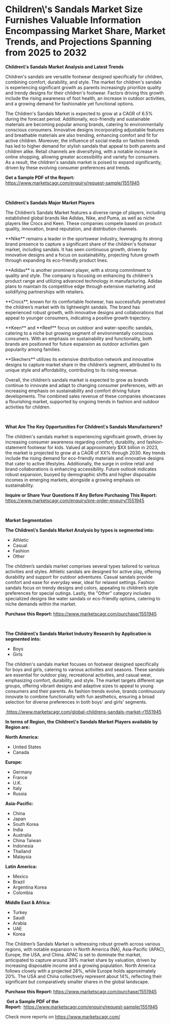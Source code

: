 <p><h1>Children\'s Sandals Market Size Furnishes Valuable Information Encompassing Market Share, Market Trends, and Projections Spanning from 2025 to 2032</h1></p><p><strong>Children\'s Sandals Market Analysis and Latest Trends</strong></p>
<p><p>Children's sandals are versatile footwear designed specifically for children, combining comfort, durability, and style. The market for children's sandals is experiencing significant growth as parents increasingly prioritize quality and trendy designs for their children's footwear. Factors driving this growth include the rising awareness of foot health, an increase in outdoor activities, and a growing demand for fashionable yet functional options. </p><p>The Children's Sandals Market is expected to grow at a CAGR of 6.5% during the forecast period. Additionally, eco-friendly and sustainable materials are becoming popular among brands, catering to environmentally conscious consumers. Innovative designs incorporating adjustable features and breathable materials are also trending, enhancing comfort and fit for active children. Moreover, the influence of social media on fashion trends has led to higher demand for stylish sandals that appeal to both parents and children alike. Retail channels are diversifying, with a notable increase in online shopping, allowing greater accessibility and variety for consumers. As a result, the children's sandals market is poised to expand significantly, driven by these evolving consumer preferences and trends.</p></p>
<p><strong>Get a Sample PDF of the Report:&nbsp;</strong> <a href="https://www.marketscagr.com/enquiry/request-sample/1551945?utm_campaign=2314&utm_medium=2&utm_source=Github&utm_content=ia&utm_term=09022025&utm_id=childrens-sandals">https://www.marketscagr.com/enquiry/request-sample/1551945</a></p>
<p>&nbsp;</p>
<p><strong>Children\'s Sandals Major Market Players</strong></p>
<p><p>The Children’s Sandals Market features a diverse range of players, including established global brands like Adidas, Nike, and Puma, as well as niche players like Crocs and Keen. These companies compete based on product quality, innovation, brand reputation, and distribution channels.</p><p>**Nike** remains a leader in the sportswear industry, leveraging its strong brand presence to capture a significant share of the children's footwear market, including sandals. It has seen continuous growth, driven by innovative designs and a focus on sustainability, projecting future growth through expanding its eco-friendly product lines.</p><p>**Adidas** is another prominent player, with a strong commitment to quality and style. The company is focusing on enhancing its children's product range and utilizing advanced technology in manufacturing. Adidas plans to maintain its competitive edge through extensive marketing and solidifying partnerships with retailers.</p><p>**Crocs**, known for its comfortable footwear, has successfully penetrated the children’s market with its lightweight sandals. The brand has experienced robust growth, with innovative designs and collaborations that appeal to younger consumers, indicating a positive growth trajectory.</p><p>**Keen** and **Reef** focus on outdoor and water-specific sandals, catering to a niche but growing segment of environmentally conscious consumers. With an emphasis on sustainability and functionality, both brands are positioned for future expansion as outdoor activities gain popularity among families.</p><p>**Skechers** utilizes its extensive distribution network and innovative designs to capture market share in the children’s segment, attributed to its unique style and affordability, contributing to its rising revenue.</p><p>Overall, the children’s sandals market is expected to grow as brands continue to innovate and adapt to changing consumer preferences, with an increasing emphasis on sustainability and comfort driving future developments. The combined sales revenue of these companies showcases a flourishing market, supported by ongoing trends in fashion and outdoor activities for children.</p></p>
<p>&nbsp;</p>
<p><strong>What Are The Key Opportunities For Children\'s Sandals Manufacturers?</strong></p>
<p><p>The children's sandals market is experiencing significant growth, driven by increasing consumer awareness regarding comfort, durability, and fashion-statement footwear for kids. Valued at approximately $XX billion in 2023, the market is projected to grow at a CAGR of XX% through 2030. Key trends include the rising demand for eco-friendly materials and innovative designs that cater to active lifestyles. Additionally, the surge in online retail and brand collaborations is enhancing accessibility. Future outlook indicates robust expansion, buoyed by demographic shifts and higher disposable incomes in emerging markets, alongside a growing emphasis on sustainability.</p></p>
<p><strong>Inquire or Share Your Questions If Any Before Purchasing This Report:</strong> <a href="https://www.marketscagr.com/enquiry/pre-order-enquiry/1551945?utm_campaign=2314&utm_medium=2&utm_source=Github&utm_content=ia&utm_term=09022025&utm_id=childrens-sandals">https://www.marketscagr.com/enquiry/pre-order-enquiry/1551945</a></p>
<p>&nbsp;</p>
<p><strong>Market Segmentation</strong></p>
<p><strong>The Children\'s Sandals Market Analysis by types is segmented into:</strong></p>
<p><ul><li>Athletic</li><li>Casual</li><li>Fashion</li><li>Other</li></ul></p>
<p><p>The children’s sandals market comprises several types tailored to various activities and styles. Athletic sandals are designed for active play, offering durability and support for outdoor adventures. Casual sandals provide comfort and ease for everyday wear, ideal for relaxed settings. Fashion sandals focus on trendy designs and colors, appealing to children’s style preferences for special outings. Lastly, the "Other" category includes specialized designs like water sandals or eco-friendly options, catering to niche demands within the market.</p></p>
<p><strong>Purchase this Report:&nbsp;</strong><a href="https://www.marketscagr.com/purchase/1551945?utm_campaign=2314&utm_medium=2&utm_source=Github&utm_content=ia&utm_term=09022025&utm_id=childrens-sandals">https://www.marketscagr.com/purchase/1551945</a></p>
<p>&nbsp;</p>
<p><strong>The Children\'s Sandals Market Industry Research by Application is segmented into:</strong></p>
<p><ul><li>Boys</li><li>Girls</li></ul></p>
<p><p>The children's sandals market focuses on footwear designed specifically for boys and girls, catering to various activities and seasons. These sandals are essential for outdoor play, recreational activities, and casual wear, emphasizing comfort, durability, and style. The market targets different age groups, offering vibrant designs and adaptive sizes to appeal to young consumers and their parents. As fashion trends evolve, brands continuously innovate to combine functionality with fun aesthetics, ensuring a broad selection for diverse preferences in both boys' and girls' segments.</p></p>
<p><a href="https://www.marketscagr.com/global-childrens-sandals-market-r1551945?utm_campaign=2314&utm_medium=2&utm_source=Github&utm_content=ia&utm_term=09022025&utm_id=childrens-sandals">&nbsp;https://www.marketscagr.com/global-childrens-sandals-market-r1551945</a></p>
<p><strong>In terms of Region, the Children\'s Sandals Market Players available by Region are:</strong></p>
<p>
    <p> <strong> North America: </strong>
        <ul>
            <li>United States</li>
            <li>Canada</li>
        </ul>
        </p> 
    <p> <strong> Europe: </strong>
        <ul>
            <li>Germany</li>
            <li>France</li>
            <li>U.K.</li>
            <li>Italy</li>
            <li>Russia</li>
        </ul>
        </p> 
    <p> <strong> Asia-Pacific: </strong>
        <ul>
            <li>China</li>
            <li>Japan</li>
            <li>South Korea</li>
            <li>India</li>
            <li>Australia</li>
            <li>China Taiwan</li>
            <li>Indonesia</li>
            <li>Thailand</li>
            <li>Malaysia</li>
        </ul>
        </p> 
    <p> <strong> Latin America: </strong>
        <ul>
            <li>Mexico</li>
            <li>Brazil</li>
            <li>Argentina Korea</li>
            <li>Colombia</li>
        </ul>
        </p> 
    <p> <strong> Middle East & Africa: </strong>
        <ul>
            <li>Turkey</li>
            <li>Saudi</li>
            <li>Arabia</li>
            <li>UAE</li>
            <li>Korea</li>
        </ul>
    </p>
    </p>
<p><p>The Children’s Sandals Market is witnessing robust growth across various regions, with notable expansion in North America (NA), Asia-Pacific (APAC), Europe, the USA, and China. APAC is set to dominate the market, anticipated to capture around 38% market share by valuation, driven by increasing disposable income and a growing population. North America follows closely with a projected 28%, while Europe holds approximately 20%. The USA and China collectively represent about 14%, reflecting their significant but comparatively smaller shares in the global landscape.</p></p>
<p><strong>Purchase this Report: </strong><a href="https://www.marketscagr.com/purchase/1551945?utm_campaign=2314&utm_medium=2&utm_source=Github&utm_content=ia&utm_term=09022025&utm_id=childrens-sandals">https://www.marketscagr.com/purchase/1551945</a></p>
<p>&nbsp;<strong>Get a Sample PDF of the Report:&nbsp;&nbsp;</strong><a href="https://www.marketscagr.com/enquiry/request-sample/1551945?utm_campaign=2314&utm_medium=2&utm_source=Github&utm_content=ia&utm_term=09022025&utm_id=childrens-sandals">https://www.marketscagr.com/enquiry/request-sample/1551945</a></p>
<p><strong></strong></p>
<p>Check more reports on <a href="https://www.marketscagr.com/?utm_campaign=2314&utm_medium=2&utm_source=Github&utm_content=ia&utm_term=09022025&utm_id=childrens-sandals">https://www.marketscagr.com/</a></p>
